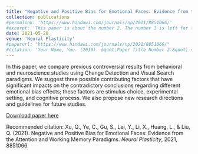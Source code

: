 ```yaml
---
title: "Negative and Positive Bias for Emotional Faces: Evidence from the Attention and Working Memory Paradigms"
collection: publications
#permalink: 'https://www.hindawi.com/journals/np/2021/8851066/'
#excerpt: 'This paper is about the number 2. The number 3 is left for future work.'
date: 2021-05-28
venue: 'Neural Plasticity'
#paperurl: "https://www.hindawi.com/journals/np/2021/8851066/"
#citation: 'Your Name, You. (2010). &quot;Paper Title Number 2.&quot; <i>Journal 1</i>. 1(2).'
---
```

In this paper, we compare previous controversial results from behavioral and neuroscience studies using Change Detection and Visual Search paradigms. We suggest three possible contributing factors that have significant impacts on the contradictory conclusions regarding different emotional bias effects; these factors are stimulus choice, experimental setting, and cognitive process. We also propose new research directions and guidelines for future studies.

[Download paper here](http://academicpages.github.io/files/paper2.pdf)

Recommended citation: Xu, Q., Ye, C., Gu, S., Lei, Y., Li, X., Huang, L., & Liu, Q. (2021). Negative and Positive Bias for Emotional Faces: Evidence from the Attention and Working Memory Paradigms. <i>Neural Plasticity</i>, 2021, 8851066.
